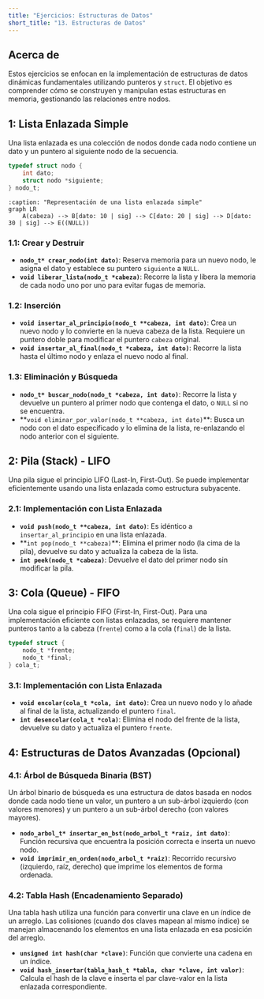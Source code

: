 ```yaml
---
title: "Ejercicios: Estructuras de Datos"
short_title: "13. Estructuras de Datos"
---
```


## Acerca de

Estos ejercicios se enfocan en la implementación de estructuras de datos
dinámicas fundamentales utilizando punteros y `struct`. El objetivo es
comprender cómo se construyen y manipulan estas estructuras en memoria,
gestionando las relaciones entre nodos.

## 1: Lista Enlazada Simple

Una lista enlazada es una colección de nodos donde cada nodo contiene un dato y
un puntero al siguiente nodo de la secuencia.

```c
typedef struct nodo {
    int dato;
    struct nodo *siguiente;
} nodo_t;
```

```{mermaid}
:caption: "Representación de una lista enlazada simple"
graph LR
    A(cabeza) --> B[dato: 10 | sig] --> C[dato: 20 | sig] --> D[dato: 30 | sig] --> E((NULL))
```

### 1.1: Crear y Destruir

- **`nodo_t* crear_nodo(int dato)`**: Reserva memoria para un nuevo nodo, le
  asigna el dato y establece su puntero `siguiente` a `NULL`.
- **`void liberar_lista(nodo_t *cabeza)`**: Recorre la lista y libera la memoria
  de cada nodo uno por uno para evitar fugas de memoria.

### 1.2: Inserción

- **`void insertar_al_principio(nodo_t **cabeza, int dato)`**: Crea un nuevo nodo y 
  lo convierte en la nueva cabeza de la lista. Requiere un puntero doble para modificar el puntero `cabeza`
  original.
- **`void insertar_al_final(nodo_t *cabeza, int dato)`**: Recorre la lista hasta
  el último nodo y enlaza el nuevo nodo al final.

### 1.3: Eliminación y Búsqueda

- **`nodo_t* buscar_nodo(nodo_t *cabeza, int dato)`**: Recorre la lista y
  devuelve un puntero al primer nodo que contenga el dato, o `NULL` si no se
  encuentra.
- **`void eliminar_por_valor(nodo_t **cabeza, int dato)`\*\*: Busca un nodo con
  el dato especificado y lo elimina de la lista, re-enlazando el nodo anterior
  con el siguiente.

## 2: Pila (Stack) - LIFO

Una pila sigue el principio LIFO (Last-In, First-Out). Se puede implementar
eficientemente usando una lista enlazada como estructura subyacente.

### 2.1: Implementación con Lista Enlazada

- **`void push(nodo_t **cabeza, int
  dato)`**: Es idéntico a `insertar_al_principio` en una lista enlazada.
- **`int pop(nodo_t **cabeza)`\*\*: Elimina el primer nodo (la cima de la pila),
  devuelve su dato y actualiza la cabeza de la lista.
- **`int peek(nodo_t *cabeza)`**: Devuelve el dato del primer nodo sin modificar
  la pila.

## 3: Cola (Queue) - FIFO

Una cola sigue el principio FIFO (First-In, First-Out). Para una implementación
eficiente con listas enlazadas, se requiere mantener punteros tanto a la cabeza
(`frente`) como a la cola (`final`) de la lista.

```c
typedef struct {
    nodo_t *frente;
    nodo_t *final;
} cola_t;
```

### 3.1: Implementación con Lista Enlazada

- **`void encolar(cola_t *cola, int dato)`**: Crea un nuevo nodo y lo añade al
  final de la lista, actualizando el puntero `final`.
- **`int desencolar(cola_t *cola)`**: Elimina el nodo del frente de la lista,
  devuelve su dato y actualiza el puntero `frente`.

## 4: Estructuras de Datos Avanzadas (Opcional)

### 4.1: Árbol de Búsqueda Binaria (BST)

Un árbol binario de búsqueda es una estructura de datos basada en nodos donde
cada nodo tiene un valor, un puntero a un sub-árbol izquierdo (con valores
menores) y un puntero a un sub-árbol derecho (con valores mayores).

- **`nodo_arbol_t* insertar_en_bst(nodo_arbol_t *raiz, int dato)`**: Función
  recursiva que encuentra la posición correcta e inserta un nuevo nodo.
- **`void imprimir_en_orden(nodo_arbol_t *raiz)`**: Recorrido recursivo
  (izquierdo, raíz, derecho) que imprime los elementos de forma ordenada.

### 4.2: Tabla Hash (Encadenamiento Separado)

Una tabla hash utiliza una función para convertir una clave en un índice de un
arreglo. Las colisiones (cuando dos claves mapean al mismo índice) se manejan
almacenando los elementos en una lista enlazada en esa posición del arreglo.

- **`unsigned int hash(char *clave)`**: Función que convierte una cadena en un
  índice.
- **`void hash_insertar(tabla_hash_t *tabla, char *clave, int valor)`**: Calcula
  el hash de la clave e inserta el par clave-valor en la lista enlazada
  correspondiente.
